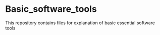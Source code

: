 # Basic_software_tools
This repository contains files for explanation of basic essential software tools 
